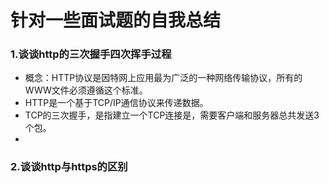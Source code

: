 # 针对一些面试题的自我总结
### 1.谈谈http的三次握手四次挥手过程
* 概念：HTTP协议是因特网上应用最为广泛的一种网络传输协议，所有的WWW文件必须遵循这个标准。
* HTTP是一个基于TCP/IP通信协议来传递数据。
* TCP的三次握手，是指建立一个TCP连接是，需要客户端和服务器总共发送3个包。
* 
### 2.谈谈http与https的区别

